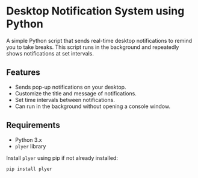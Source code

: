 # Desktop Notification System using Python

A simple Python script that sends real-time desktop notifications to remind you to take breaks. This script runs in the background and repeatedly shows notifications at set intervals.

## Features

- Sends pop-up notifications on your desktop.
- Customize the title and message of notifications.
- Set time intervals between notifications.
- Can run in the background without opening a console window.

## Requirements

- Python 3.x
- `plyer` library

Install `plyer` using pip if not already installed:

```bash
pip install plyer

